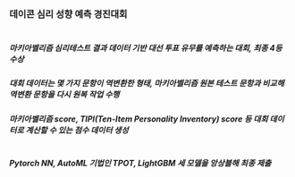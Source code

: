 ### 데이콘 심리 성향 예측 경진대회
#
##### 마키아벨리즘 심리테스트 결과 데이터 기반 대선 투표 유무를 예측하는 대회, 최종 4등 수상
##### 대회 데이터는 몇 가지 문항이 역변환한 형태, 마키아벨리즘 원본 테스트 문항과 비교해 역변환 문항을 다시 원복 작업 수행
##### 마키아벨리즘 score, TIPI(Ten-Item Personality Inventory) score 등 대회 데이터로 계산할 수 있는 점수 데이터 생성
#
##### Pytorch NN, AutoML 기법인 TPOT, LightGBM 세 모델을 앙상블해 최종 제출
